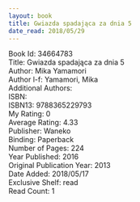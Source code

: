 ```yaml
---
layout: book
title: Gwiazda spadająca za dnia 5
date_read: 2018/05/29
---
```


Book Id: 34664783<br />
Title: Gwiazda spadająca za dnia 5<br />
Author: Mika Yamamori<br />
Author l-f: Yamamori, Mika<br />
Additional Authors: <br />
ISBN: <br />
ISBN13: 9788365229793<br />
My Rating: 0<br />
Average Rating: 4.33<br />
Publisher: Waneko<br />
Binding: Paperback<br />
Number of Pages: 224<br />
Year Published: 2016<br />
Original Publication Year: 2013<br />
Date Added: 2018/05/17<br />
Exclusive Shelf: read<br />
Read Count: 1<br />

